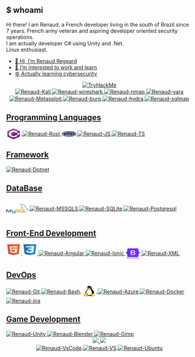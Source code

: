 <h2>$ whoami</h2>
<div>
Hi there! I am Renaud, a French developer living in the south of Brazil since 7 years. French army veteran and aspiring developer oriented security operations.
<br/>
I am actually developer C# using Unity and .Net.
<br/>
Linux enthusiast.
</div>

<div align="left">
  <a href="https://github.com/redjigame">
</div>

- 👋 Hi, I’m Renaud Regeard 
- 📝 I’m interested to work and learn
- ⚙ Actually learning cybersecurity

<div align="center" style="display: inline_block">
  <img height="90em" src="https://tryhackme-badges.s3.amazonaws.com/redji.png" alt="TryHackMe">
</div>
<div align="center" style="display: inline_block">
<img align="center" alt="Renaud-Kali" height="40" width="40" src="https://upload.wikimedia.org/wikipedia/commons/2/2b/Kali-dragon-icon.svg" />
<img align="center" alt="Renaud-wireshark" height="30" width="50" src="https://upload.wikimedia.org/wikipedia/commons/b/b9/Wireshark_Logo.svg" />
<img align="center" alt="Renaud-nmap" height="40" width="40" src="https://nmap.org/images/nmap-project-logo.svg" />
<img align="center" alt="Renaud-yara" height="40" width="40" src="https://www.kali.org/tools/yara/images/yara-logo.svg" />
<img align="center" alt="Renaud-Metasploit" height="40" width="40" src="https://www.kali.org/tools/metasploit-framework/images/metasploit-framework-logo.svg" />
<img align="center" alt="Renaud-burp" height="40" width="40" src="https://www.kali.org/tools/burpsuite/images/burpsuite-logo.svg" />
<img align="center" alt="Renaud-hydra" height="40" width="40" src="https://www.kali.org/tools/hydra/images/hydra-logo.svg" />
<img align="center" alt="Renaud-sqlmap" height="40" width="40" src="https://www.kali.org/tools/sqlmap/images/sqlmap-logo.svg" />
</div>

  
<h2>Programming Languages</h2>
<div style="display: inline_block">
  <img align="center" alt="Renaud-Csharp" height="30" width="40" src="https://raw.githubusercontent.com/devicons/devicon/master/icons/csharp/csharp-original.svg"/>
  <img align="center" alt="Renaud-Rust" height="30" width="40" src="https://www.google.com/url?sa=i&url=https%3A%2F%2Fgithub.com%2Frust-lang%2Frust%2Fissues%2F11562&psig=AOvVaw3-yK9od8-KzsOC7hFLnJPy&ust=1717199161311000&source=images&cd=vfe&opi=89978449&ved=0CBIQjRxqFwoTCNiT0sPHtoYDFQAAAAAdAAAAABAE)" />
  <img align="center" alt="Renaud-Php" height="30" width="40"src="https://raw.githubusercontent.com/devicons/devicon/master/icons/php/php-original.svg"/>
  <img align="center" alt="Renaud-JS" height="30" width="40" src="https://cdn.jsdelivr.net/gh/devicons/devicon/icons/javascript/javascript-original.svg"/>
   <img align="center" alt="Renaud-TS" height="30" width="40" src="https://cdn.jsdelivr.net/gh/devicons/devicon/icons/typescript/typescript-original.svg"/>
</div> 
  
<h2>Framework</h2>
<div style="display: inline_block">  
  <img align="center" alt="Renaud-Dotnet" height="30" width="40" src="https://cdn.jsdelivr.net/gh/devicons/devicon/icons/dotnetcore/dotnetcore-original.svg" />
</div>
  
<h2>DataBase</h2>
<div style="display: inline_block">  
<img align="center" alt="Renaud-MySQL" height="50" width="60" src="https://raw.githubusercontent.com/devicons/devicon/master/icons/mysql/mysql-original-wordmark.svg"/>
  <img align="center" alt="Renaud-MSSQLS" height="50" width="60" src="https://www.svgrepo.com/show/303229/microsoft-sql-server-logo.svg"/>
  <img align="center" alt="Renaud-SQLite" height="50" width="60" src="https://cdn.jsdelivr.net/gh/devicons/devicon/icons/sqlite/sqlite-original.svg" />
  <img align="center" alt="Renaud-Postgresql" height="50" width="60" src="https://cdn.jsdelivr.net/gh/devicons/devicon/icons/postgresql/postgresql-plain-wordmark.svg" />
</div>
  
<h2>Front-End Development</h2>
<div style="display: inline_block">
      <img alt="Renaud-HTML" height="30" width="40" src="https://raw.githubusercontent.com/devicons/devicon/master/icons/html5/html5-original.svg">
      <img alt="Renaud-CSS" height="30" width="40" src="https://raw.githubusercontent.com/devicons/devicon/master/icons/css3/css3-original.svg">
      <img alt="Renaud-Angular" height="30" width="40" src="https://cdn.jsdelivr.net/gh/devicons/devicon/icons/angularjs/angularjs-original.svg" />
      <img alt="Renaud-Ionic" height="50" width="40" src="https://cdn.jsdelivr.net/gh/devicons/devicon/icons/ionic/ionic-original-wordmark.svg" />
      <img align="center" alt="Renaud-Bt" height="30" width="40" src="https://raw.githubusercontent.com/devicons/devicon/master/icons/bootstrap/bootstrap-plain-wordmark.svg">
  <img alt="Renaud-XML" height="40" width="40" src="https://www.vectorlogo.zone/logos/w3c_xml/w3c_xml-ar21.svg">
</div>

<h2>DevOps</h2>
<div style="display: inline_block">
 <img align="center" alt="Renaud-Git" height="30" width="40" src="https://cdn.jsdelivr.net/gh/devicons/devicon/icons/git/git-plain-wordmark.svg" />
  <img align="center" alt="Renaud-Bash" height="30" width="40"src="https://www.vectorlogo.zone/logos/gnu_bash/gnu_bash-icon.svg"/>
  <img align="center" alt="Renaud-Linux" height="30" width="40" src="https://raw.githubusercontent.com/devicons/devicon/master/icons/linux/linux-original.svg"/>
   <img align="center" alt="Renaud-Azure" height="50" width="60" src="https://cdn.jsdelivr.net/gh/devicons/devicon/icons/azure/azure-original-wordmark.svg" />
    <img align="center" alt="Renaud-Docker" height="50" src="https://cdn.jsdelivr.net/gh/devicons/devicon/icons/docker/docker-original-wordmark.svg" />
  <img align="center" alt="Renaud-jira" height="30" width="40" src="https://cdn.jsdelivr.net/gh/devicons/devicon/icons/jira/jira-original.svg" />
</div>
  
  <h2>Game Development</h2>
<div style="display: inline_block">  
  <img align="center" alt="Renaud-Unity" height="30" width="40" src="https://cdn.jsdelivr.net/gh/devicons/devicon/icons/unity/unity-original.svg" />
  <img align="center" alt="Renaud-Blender" height="30" width="40" src="https://download.blender.org/branding/community/blender_community_badge_white.svg" />
  <img align="center" alt="Renaud-Gimp" height="30" width="40" src="https://cdn.jsdelivr.net/gh/devicons/devicon/icons/gimp/gimp-original-wordmark.svg" />
</div>
      
       

  <div align="center">
  <a href="https://github.com/redjigame">
    <img height="180em" src="https://github-readme-stats.vercel.app/api?username=redjigame&show_icons=true&theme=dark&include_all_commits=true&count_private=true"/>
  <img height="180em" src="https://github-readme-stats.vercel.app/api/top-langs/?username=redjigame&layout=compact&langs_count=7&theme=dark"/>
</div>
    
<div align="center" style="display: inline_block">
  <img align="center" alt="Renaud-VsCode" height="30" width="40" src="https://cdn.jsdelivr.net/gh/devicons/devicon/icons/vscode/vscode-original.svg" />
  <img align="center" alt="Renaud-VS" height="30" width="40" src="https://cdn.jsdelivr.net/gh/devicons/devicon/icons/visualstudio/visualstudio-plain.svg" />
   <img align="center" alt="Renaud-Ubuntu" height="30" width="40" src="https://cdn.jsdelivr.net/gh/devicons/devicon/icons/ubuntu/ubuntu-plain.svg" />
  
</div>
    


    
    
